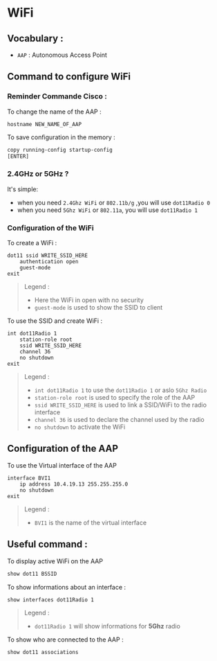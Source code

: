 <!--
Created by Its-Just-Nans - https://github.com/Its-Just-Nans
Copyright Its-Just-Nans
--->

# WiFi

## Vocabulary :

- `AAP` : Autonomous Access Point


## Command to configure WiFi

### Reminder Commande Cisco :

To change the name of the AAP :
```nginx
hostname NEW_NAME_OF_AAP
```

To save configuration in the memory :
```sh
copy running-config startup-config
[ENTER]
```


### 2.4GHz or 5GHz ?

It's simple:
- when you need `2.4Ghz WiFi` or `802.11b/g` ,you will use `dot11Radio 0`
- when you need `5Ghz WiFi` or `802.11a`, you will use `dot11Radio 1`


### Configuration of the WiFi

To create a WiFi :
```nginx
dot11 ssid WRITE_SSID_HERE
    authentication open
    guest-mode
exit
```
> Legend :
> - Here the WiFi in open with no security
> - `guest-mode` is used to show the SSID to client

To use the SSID and create WiFi :
```nginx
int dot11Radio 1
    station-role root
    ssid WRITE_SSID_HERE
    channel 36
    no shutdown
exit
```
> Legend :
> - `int dot11Radio 1` to use the `dot11Radio 1` or aslo `5Ghz Radio`
> - `station-role root` is used to specify the role of the AAP
> - `ssid WRITE_SSID_HERE` is used to link a SSID/WiFi to the radio interface
> - `channel 36` is used to declare the channel used by the radio
> - `no shutdown` to activate the WiFi

## Configuration of the AAP

To use the Virtual interface of the AAP
```nginx
interface BVI1
    ip address 10.4.19.13 255.255.255.0
    no shutdown
exit
```
> Legend :
> - `BVI1` is the name of the virtual interface

## Useful command :

To display active WiFi on the AAP
```sh
show dot11 BSSID
```

To show informations about an interface :
```sh
show interfaces dot11Radio 1
```
> Legend :
> - `dot11Radio 1` will show informations for **5Ghz** radio

To show who are connected to the AAP :
```sh
show dot11 associations
```